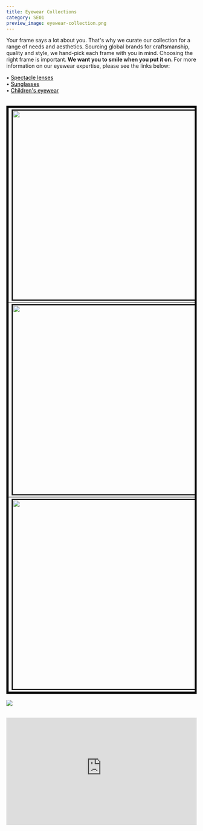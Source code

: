 ```yaml
---
title: Eyewear Collections
category: SE01
preview_image: eyewear-collection.png
---
```

<div class="employee-heading">
<p>Your frame says a lot about you. That's why we curate our collection for a range of needs and aesthetics. Sourcing global brands for craftsmanship, quality and style,  we hand-pick each frame with you in mind. Choosing the right frame is important.<b> We want you to smile when you put it on. </b> For more information on our eyewear expertise, please see the links below:</br></p>
<div>• <a href="/what-we-do/glasses" style="color:black">Spectacle lenses</a></div>
<div>• <a href="/what-we-do/sunglasses" style="color:black">Sunglasses</a></div>
<div>• <a href="/what-we-do/childrens-eyewear" style="color:black">Children's eyewear</a></div></p>
</div>

<table>
<table border = 5 bordercolor = black align = center>
<tr>
<th colspan = 4><a href="/what-we-do/lindberg"><img src="/uploads/lindberg.png" border=3 height=500 width=500></img></a></th>
<th colspan = 4><a href="/what-we-do/face-a-face"><img src="/uploads/faceafacelogo.png" border=3 height=500 width=500></img></a></th>
<th colspan = 4><a href="/what-we-do/prodesign"><img src="/uploads/prodesign-logo.jpg" border=3 height=500 width=500></img></a></th>
</tr>
<tr>
<th colspan = 4><a href="/what-we-do/tom-ford"><img src="/uploads/tom-ford.jpg" border=3 height=500 width=500></img></a></th>
<th colspan = 4><a href="/what-we-do/dana-buchman"><img src="/uploads/danabuchman_brandlogo.png" border=3 height=500 width=500></img></a></th>
<th colspan = 4><a href="/what-we-do/good-gryf"><img src="/uploads/good-gryf.jpg" border=3 height=500 width=500></img></a></th>
</tr>
<tr>
<th colspan = 4><a href="/what-we-do/john-lennon"><img src="/uploads/johnlennon_logo_blk.png" border=3 height=500 width=500></img></a></th>
<th colspan = 4><a href="/what-we-do/maze"><img src="/uploads/maze-logo.png" border=3 height=500 width=500></img></a></th>
<th colspan = 4><a href="/what-we-do/nicola-finetti"><img src="/uploads/nicola-finetti.png" border=3 height=500 width=500></img></a></th>
</tr>
</table>

![](/uploads/anne-valentin-logo.jpg)

<br>

<div class="myWrapper" style="position: relative; padding-bottom: 56.25%; height: 0;"><iframe frameborder="0" type="text/html" src="https://2689-2347.captiv8online.com/animations/embed/one/m-o-t-p?player_width=100%&player_height=100%&site_company_language=34&autostart=false" width="100%" height="100%" style="position:absolute;top:0;left:0;width:100%;height:100%;"></iframe></div>